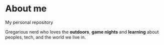 # About me
My personal repository





Gregarious nerd who loves the **outdoors**, **game nights** and **learning** about peoples, tech, and the world we live in.









